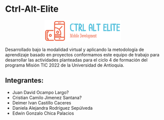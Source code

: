 # Ctrl-Alt-Elite

<p align="center">
  <img width="250px" src="parquescolombia/src/main/res/drawable/team_logo.PNG">
</p>

<p>Desarrollado bajo la modalidad virtual y aplicando la metodología de aprendizaje basado 
en proyectos conformamos este equipo de trabajo para desarrollar las actividades planteadas 
para el ciclo 4 de formación del programa Misión TIC 2022 de la Universidad de Antioquia. </p>

## Integrantes:
- Juan David Ocampo Largo?
- Cristian Camilo Jimenez Santana?
- Deimer Ivan Castillo Caceres
- Daniela Alejandra Rodríguez Sepúlveda
- Edwin Gonzalo Chica Palacios